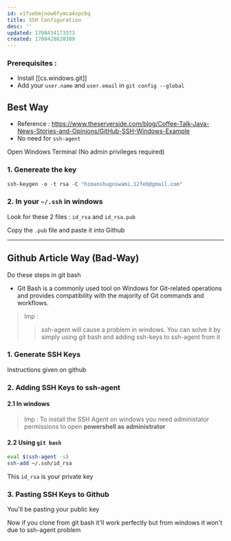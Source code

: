 ```yaml
---
id: v1fvebmjnow6fymca4xpcbq
title: SSH Configuration
desc: ''
updated: 1708434173373
created: 1708428820389
---
```


### Prerequisites :
- Install [[cs.windows.git]]
- Add your `user.name` and `user.email` in `git config --global`

## Best Way

- Reference : https://www.theserverside.com/blog/Coffee-Talk-Java-News-Stories-and-Opinions/GitHub-SSH-Windows-Example
- No need for `ssh-agent`

Open Windows Terminal (No admin privileges required)

### 1. Genereate the key

```powershell
ssh-keygen -o -t rsa -C "himanshugoswami.12feb@gmail.com"
```

### 2. In your `~/.ssh` in windows
Look for these 2 files : `id_rsa` and `id_rsa.pub`

Copy the `.pub` file and paste it into Github

---

## Github Article Way (Bad-Way)

Do these steps in git bash  
- Git Bash is a commonly used tool on Windows for Git-related operations and provides compatibility with the majority of Git commands and workflows.

> Imp :
> > ssh-agent will cause a problem in windows. You can solve it by simply using git bash and adding ssh-keys to ssh-agent from it

### 1. Generate SSH Keys

Instructions given on github

### 2. Adding SSH Keys to ssh-agent

#### 2.1 In windows

> Imp : To install the SSH Agent on windows you need administator permissions to open **powershell as administrator**

#### 2.2 Using `git bash`

```bash
eval $(ssh-agent -s)
ssh-add ~/.ssh/id_rsa
```

This `id_rsa` is your private key

### 3. Pasting SSH Keys to Github

You'll be pasting your public key


Now if you clone from git bash it'll work perfectly but from windows it won't due to ssh-agent problem